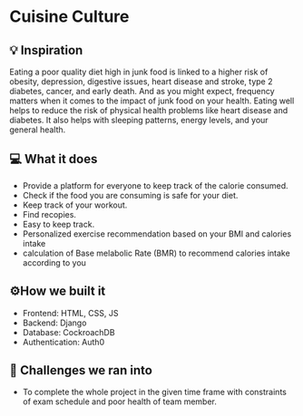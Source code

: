 # Cuisine Culture

## 💡 Inspiration

Eating a poor quality diet high in junk food is linked to a higher risk of obesity, depression, digestive issues, heart disease and stroke, type 2 diabetes, cancer, and early death. And as you might expect, frequency matters when it comes to the impact of junk food on your health. Eating well helps to reduce the risk of physical health problems like heart disease and diabetes. It also helps with sleeping patterns, energy levels, and your general health.

## 💻 What it does

- Provide a platform for everyone to keep track of the calorie consumed.
- Check if the food you are consuming is safe for your diet.
- Keep track of your workout.
- Find recopies.
- Easy to keep track.
- Personalized exercise recommendation based on your BMI and calories intake
- calculation of Base melabolic Rate (BMR) to recommend calories intake according to you

## ⚙️How we built it

- Frontend: HTML, CSS, JS
- Backend: Django
- Database: CockroachDB
- Authentication: Auth0

## 🧠 Challenges we ran into

- To complete the whole project in the given time frame with constraints of exam schedule and poor health of team member.

